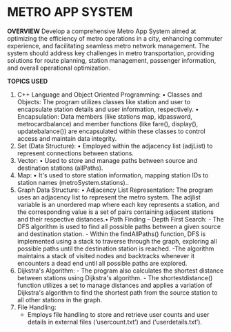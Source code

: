 
# METRO APP SYSTEM

**OVERVIEW**
Develop a comprehensive Metro App System aimed at optimizing the efficiency
of metro operations in a city, enhancing commuter experience, and facilitating
seamless metro network management. The system should address key
challenges in metro transportation, providing solutions for route planning,
station management, passenger information, and overall operational
optimization.

**TOPICS USED**
1. C++ Language and Object Oriented Programming:
      • Classes and Objects: The program utilizes classes like station and user to
      encapsulate station details and user information, respectively.
      • Encapsulation: Data members (like stations map, idpassword,
      metrocardbalance) and member functions (like fare(), display(),
      updatebalance()) are encapsulated within these classes to control access
      and maintain data integrity.
2. Set (Data Structure):
      • Employed within the adjacency list (adjList) to represent connections
      between stations.
3. Vector:
      • Used to store and manage paths between source and destination
      stations (allPaths).
4. Map:
      • It's used to store station information, mapping station IDs to station
      names (metroSystem.stations)..
5. Graph Data Structure:
        • Adjacency List Representation:
        The program uses an adjacency list to represent the metro system. The
        adjlist variable is an unordered map where each key represents a station,
        and the corresponding value is a set of pairs containing adjacent stations
        and their respective distances.• Path Finding – Depth First Search:
        - The DFS algorithm is used to find all possible paths between a given
        source and destination station.
        - Within the findAllPaths() function, DFS is implemented using a stack to
        traverse through the graph, exploring all possible paths until the
        destination station is reached.
        -The algorithm maintains a stack of visited nodes and backtracks
        whenever it encounters a dead end until all possible paths are explored.
6. Dijkstra's Algorithm:
        - The program also calculates the shortest distance between stations using
        Dijkstra's algorithm.
        - The shortestdistance() function utilizes a set to manage distances and
        applies a variation of Dijkstra's algorithm to find the shortest path from the
        source station to all other stations in the graph.
7. File Handling:
      - Employs file handling to store and retrieve user counts and user details in
      external files (‘usercount.txt’) and (‘userdetails.txt’).
